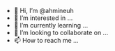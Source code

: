 - 👋 Hi, I’m @ahmineuh
- 👀 I’m interested in ...
- 🌱 I’m currently learning ...
- 💞️ I’m looking to collaborate on ...
- 📫 How to reach me ...

<!---
ahmineuh/ahmineuh is a ✨ special ✨ repository because its `README.md` (this file) appears on your GitHub profile.
You can click the Preview link to take a look at your changes.
--->
